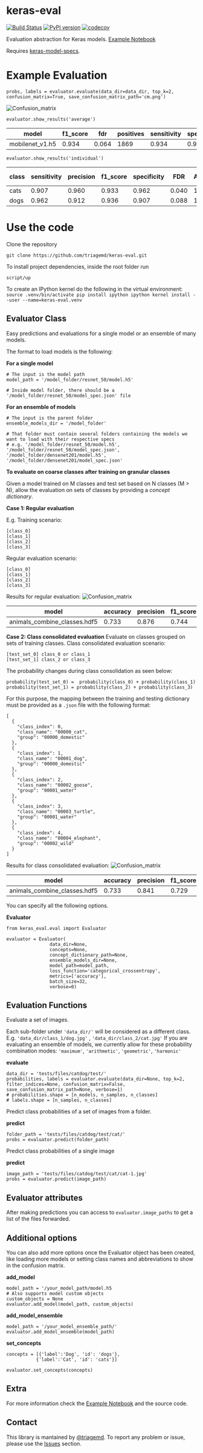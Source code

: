 # keras-eval

[![Build Status](https://travis-ci.org/triagemd/keras-eval.svg?branch=master)](https://travis-ci.org/triagemd/keras-eval)
[![PyPI version](https://badge.fury.io/py/keras-eval.svg)](https://badge.fury.io/py/keras-eval)
[![codecov](https://codecov.io/gh/triagemd/keras-eval/branch/master/graph/badge.svg)](https://codecov.io/gh/triagemd/keras-eval)

Evaluation abstraction for Keras models. [Example Notebook](https://github.com/triagemd/keras-eval/blob/master/example.ipynb)

Requires [keras-model-specs](https://github.com/triagemd/keras-model-specs).

# Example Evaluation

`probs, labels = evaluator.evaluate(data_dir=data_dir, top_k=2, confusion_matrix=True, save_confusion_matrix_path='cm.png')`

![Confusion_matrix](https://github.com/triagemd/keras-eval/blob/master/figs/confusion_matrix.png)

`evaluator.show_results('average')`

model | f1_score | fdr | positives | sensitivity | specificity | auroc | negatives | precision | accuracy
-- | -- | -- | -- | -- | -- | -- | -- | -- | --
mobilenet_v1.h5 | 0.934 | 0.064 | 1869 | 0.934 | 0.934 | 0.807 | 131 | 0.936 | 0.934

`evaluator.show_results('individual')`

class | sensitivity | precision | f1_score | specificity | FDR | AUROC | TP | FP | FN | % of samples
-- | -- | -- | -- | -- | -- | -- | -- | -- | -- | --
cats | 0.907 | 0.960 | 0.933 | 0.962 | 0.040 | 1.0 | 907 | 38 | 93 | 50.0
dogs | 0.962 | 0.912 | 0.936 | 0.907 | 0.088 | 1.0 | 962 | 93 | 38 | 50.0



# Use the code

Clone the repository

`git clone https://github.com/triagemd/keras-eval.git`

To install project dependencies, inside the root folder run

`script/up`

To create an IPython kernel do the following in the virtual environment:
`
source .venv/bin/activate
pip install ipython
ipython kernel install --user --name=keras-eval.venv
`
## Evaluator Class

Easy predictions and evaluations for a single model or an ensemble of many models.

The format to load models is the following:

**For a single model**

```
# The input is the model path
model_path = '/model_folder/resnet_50/model.h5'

# Inside model folder, there should be a '/model_folder/resnet_50/model_spec.json' file
```

**For an ensemble of models**
```
# The input is the parent folder
ensemble_models_dir = '/model_folder'

# That folder must contain several folders containing the models we want to load with their respective specs
# e.g. '/model_folder/resnet_50/model.h5', '/model_folder/resnet_50/model_spec.json', '/model_folder/densenet201/model.h5', '/model_folder/densenet201/model_spec.json'

```
**To evaluate on coarse classes after training on granular classes**

Given a model trained on M classes and test set based on N classes (M > N), allow the evaluation on sets of classes by providing a *concept dictionary*.

**Case 1: Regular evaluation**

E.g. 
Training scenario:
```
[class_0]
[class_1]
[class_2]
[class_3]
```
Regular evaluation scenario:
```
[class_0]
[class_1]
[class_2]
[class_3]
```
Results for regular evaluation:
![Confusion_matrix](https://github.com/triagemd/keras-eval/blob/master/figs/confusion_matrix_granular.png)

model | accuracy | precision | f1_score | number_of_samples | number_of_classes
-- | -- | -- | -- | -- | -- 
animals_combine_classes.hdf5 | 0.733 | 0.876 | 0.744 | 15 | 5

**Case 2: Class consolidated evaluation**
Evaluate on classes grouped on sets of training classes.
Class consolidated evaluation scenario:
```
[test_set_0] class_0 or class_1
[test_set_1] class_2 or class_3
```

The probability changes during class consolidation as seen below:
```
probability(test_set_0) =  probability(class_0) + probability(class_1)
probability(test_set_1) = probability(class_2) + probability(class_3)
```
For this purpose, the mapping between the training and testing dictionary must be provided as a `.json` file with the following format:
```
[
  {
    "class_index": 0,
    "class_name": "00000_cat",
    "group": "00000_domestic"
  },
  {
    "class_index": 1,
    "class_name": "00001_dog",
    "group": "00000_domestic"
  },
  {
    "class_index": 2,
    "class_name": "00002_goose",
    "group": "00001_water"
  },
  {
    "class_index": 3,
    "class_name": "00003_turtle",
    "group": "00001_water"
  },
  {
    "class_index": 4,
    "class_name": "00004_elephant",
    "group": "00002_wild"
  }
]
```
Results for class consolidated evaluation:
![Confusion_matrix](https://github.com/triagemd/keras-eval/blob/master/figs/confusion_matrix_coarse.png)

model | accuracy | precision | f1_score | number_of_samples	| number_of_classes
-- | -- | -- | -- | -- | -- 
animals_combine_classes.hdf5 | 0.733 | 0.841	| 0.729	| 15	| 3 

You can specify all the following options.

**Evaluator**

```
from keras_eval.eval import Evaluator

evaluator = Evaluator(
                data_dir=None,
                concepts=None,
                concept_dictionary_path=None,
                ensemble_models_dir=None,
                model_path=model_path,
                loss_function='categorical_crossentropy',
                metrics=['accuracy'],
                batch_size=32,
                verbose=0)
```

## Evaluation Functions

Evaluate a set of images.

Each sub-folder under `'data_dir/'` will be considered as a different class. E.g. `'data_dir/class_1/dog.jpg'` , `'data_dir/class_2/cat.jpg'`
If you are evaluating an ensemble of models, we currently allow for these probability combination modes: `'maximum'`, `'arithmetic'`, `'geometric'`, `'harmonic'`

**evaluate**
```
data_dir = 'tests/files/catdog/test/'
probabilities, labels = evaluator.evaluate(data_dir=None, top_k=2, filter_indices=None, confusion_matrix=False, save_confusion_matrix_path=None, verbose=1)
# probabilities.shape = [n_models, n_samples, n_classes]
# labels.shape = [n_samples, n_classes]
```

Predict class probabilities of a set of images from a folder.

**predict**
```
folder_path = 'tests/files/catdog/test/cat/'
probs = evaluator.predict(folder_path)
```

Predict class probabilities of a single image

**predict**
```
image_path = 'tests/files/catdog/test/cat/cat-1.jpg'
probs = evaluator.predict(image_path)
```

## Evaluator attributes

After making predictions you can access to `evaluator.image_paths` to get a list of the files forwarded.

## Additional options

You can also add more options once the Evaluator object has been created, like loading more models
or setting class names and abbreviations to show in the confusion matrix.

**add_model**

```
model_path = '/your_model_path/model.h5
# Also supports model custom objects
custom_objects = None
evaluator.add_model(model_path, custom_objects)
```


**add_model_ensemble**

```
model_path = '/your_model_ensemble_path/'
evaluator.add_model_ensemble(model_path)
```

**set_concepts**

```
concepts = [{'label':'Dog', 'id': 'dogs'},
           {'label':'Cat', 'id': 'cats'}]

evaluator.set_concepts(concepts)
```

## Extra

For more information check the [Example Notebook](https://github.com/triagemd/keras-eval/blob/master/example.ipynb) and the source code. 

## Contact

This library is mantained by [@triagemd](https://github.com/triagemd).
To report any problem or issue, please use the [Issues](https://github.com/triagemd/keras-eval/issues) section. 
